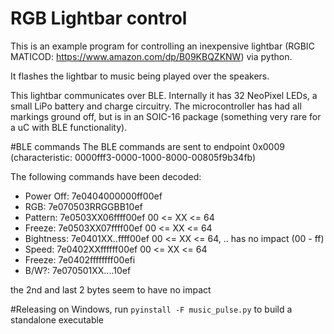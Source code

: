 # RGB Lightbar control
This is an example program for controlling an inexpensive lightbar (RGBIC MATICOD: https://www.amazon.com/dp/B09KBQZKNW)
via python.

It flashes the lightbar to music being played over the speakers.

This lightbar communicates over BLE.  Internally it has 32 NeoPixel LEDs, a small LiPo battery and
charge circuitry.  The microcontroller has had all markings ground off, but is in an SOIC-16 package (something very rare for a uC with BLE functionality).

#BLE commands
The BLE commands are sent to endpoint 0x0009 (characteristic: 0000fff3-0000-1000-8000-00805f9b34fb)

The following commands have been decoded:
 * Power Off: 7e0404000000ff00ef
 * RGB:       7e070503RRGGBB10ef
 * Pattern:   7e0503XX06ffff00ef 00 <= XX <= 64
 * Freeze:    7e0503XX07ffff00ef 00 <= XX <= 64
 * Bightness: 7e0401XX..ffff00ef 00 <= XX <= 64, .. has no impact (00 - ff)
 * Speed:     7e0402XXffffff00ef 00 <= XX <= 64
 * Freeze:    7e0402ffffffff00efi
 * B/W?:      7e070501XX....10ef

the 2nd and last 2 bytes seem to have no impact

#Releasing
on Windows, run `pyinstall -F music_pulse.py` to build a standalone executable

